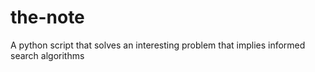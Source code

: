 # the-note
A python script that solves an interesting problem that implies informed search algorithms
